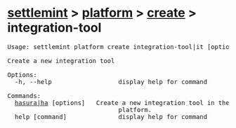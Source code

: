 # [settlemint](../../../settlemint.md) > [platform](../../platform.md) > [create](../create.md) > integration-tool

<pre>Usage: settlemint platform create integration-tool|it [options] [command]

Create a new integration tool

Options:
  -h, --help                  display help for command

Commands:
  <a href="./integration-tool/hasura.md">hasura|ha</a> [options] <name>  Create a new integration tool in the SettleMint
                              platform.
  help [command]              display help for command
</pre>